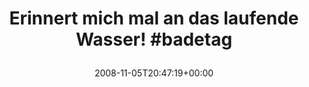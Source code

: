 ---
retweeted: false
source: <a href="http://twitter.com" rel="nofollow">Twitter Web Client</a>
entities:
  hashtags:
  - text: badetag
    indices:
    - '42'
    - '50'
  symbols: []
  user_mentions: []
  urls: []
display_text_range:
- '0'
- '50'
favorite_count: '0'
id_str: '992272723'
truncated: false
retweet_count: '0'
id: '992272723'
created_at: Wed Nov 05 20:47:19 +0000 2008
favorited: false
full_text: 'Erinnert mich mal an das laufende Wasser! #badetag'
lang: de
tags:
- badetag
- pesos/twitter
date: '2008-11-05T20:47:19+00:00'
src: https://twitter.com/bascht/status/992272723
original_url: https://twitter.com/bascht/status/992272723
type: twitter_tweet
text: 'Erinnert mich mal an das laufende Wasser! #badetag'
title: 'Erinnert mich mal an das laufende Wasser! #badetag

  '

---